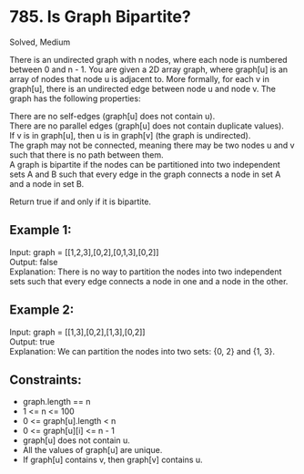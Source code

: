# 785. Is Graph Bipartite?
Solved, Medium

There is an undirected graph with n nodes, where each node is numbered between 0 and n - 1. You are given a 2D array graph, where graph[u] is an array of nodes that node u is adjacent to. More formally, for each v in graph[u], there is an undirected edge between node u and node v. The graph has the following properties:  

There are no self-edges (graph[u] does not contain u).  
There are no parallel edges (graph[u] does not contain duplicate values).  
If v is in graph[u], then u is in graph[v] (the graph is undirected).  
The graph may not be connected, meaning there may be two nodes u and v such that there is no path between them.  
A graph is bipartite if the nodes can be partitioned into two independent sets A and B such that every edge in the graph connects a node in set A and a node in set B.  

Return true if and only if it is bipartite.  

 

Example 1:
---

Input: graph = [[1,2,3],[0,2],[0,1,3],[0,2]]  
Output: false  
Explanation: There is no way to partition the nodes into two independent sets such that every edge connects a node in one and a node in the other.  

Example 2:
---

Input: graph = [[1,3],[0,2],[1,3],[0,2]]  
Output: true  
Explanation: We can partition the nodes into two sets: {0, 2} and {1, 3}.  
 

Constraints:
---
- graph.length == n
- 1 <= n <= 100
- 0 <= graph[u].length < n
- 0 <= graph[u][i] <= n - 1
- graph[u] does not contain u.
- All the values of graph[u] are unique.
- If graph[u] contains v, then graph[v] contains u.
 

